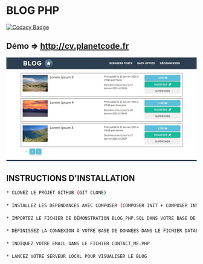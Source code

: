 # BLOG PHP

[![Codacy Badge](https://app.codacy.com/project/badge/Grade/526fdc70ae264a678162052c381bca4b)](https://www.codacy.com/gh/JEND-CODES/BLOG-PHP/dashboard?utm_source=github.com&amp;utm_medium=referral&amp;utm_content=JEND-CODES/BLOG-PHP&amp;utm_campaign=Badge_Grade)

## Démo => http://cv.planetcode.fr

![BLOGPHP](https://raw.githubusercontent.com/JEND-CODES/BLOG-PHP/main/content/theme/img/CapchaBlog.JPG)

## INSTRUCTIONS D'INSTALLATION
``` bash
* CLONEZ LE PROJET GITHUB (GIT CLONE)

* INSTALLEZ LES DÉPENDANCES AVEC COMPOSER (COMPOSER INIT + COMPOSER INSTALL)

* IMPORTEZ LE FICHIER DE DÉMONSTRATION BLOG_PHP.SQL DANS VOTRE BASE DE DONNÉES

* DÉFINISSEZ LA CONNEXION À VOTRE BASE DE DONNÉES DANS LE FICHIER DATABASE.PHP

* INDIQUEZ VOTRE EMAIL DANS LE FICHIER CONTACT_ME.PHP

* LANCEZ VOTRE SERVEUR LOCAL POUR VISUALISER LE BLOG
```
